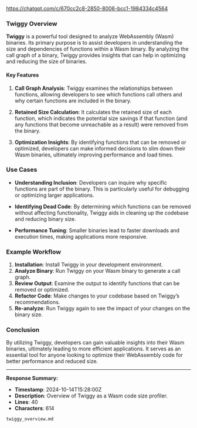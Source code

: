 <https://chatgpt.com/c/670cc2c8-2850-8006-bcc1-1984334c4564>

### Twiggy Overview

**Twiggy** is a powerful tool designed to analyze WebAssembly (Wasm) binaries. Its primary purpose is to assist developers in understanding the size and dependencies of functions within a Wasm binary. By analyzing the call graph of a binary, Twiggy provides insights that can help in optimizing and reducing the size of binaries.

#### Key Features

1. **Call Graph Analysis**: Twiggy examines the relationships between functions, allowing developers to see which functions call others and why certain functions are included in the binary.

2. **Retained Size Calculation**: It calculates the retained size of each function, which indicates the potential size savings if that function (and any functions that become unreachable as a result) were removed from the binary.

3. **Optimization Insights**: By identifying functions that can be removed or optimized, developers can make informed decisions to slim down their Wasm binaries, ultimately improving performance and load times.

### Use Cases

- **Understanding Inclusion**: Developers can inquire why specific functions are part of the binary. This is particularly useful for debugging or optimizing larger applications.

- **Identifying Dead Code**: By determining which functions can be removed without affecting functionality, Twiggy aids in cleaning up the codebase and reducing binary size.

- **Performance Tuning**: Smaller binaries lead to faster downloads and execution times, making applications more responsive.

### Example Workflow

1. **Installation**: Install Twiggy in your development environment.
2. **Analyze Binary**: Run Twiggy on your Wasm binary to generate a call graph.
3. **Review Output**: Examine the output to identify functions that can be removed or optimized.
4. **Refactor Code**: Make changes to your codebase based on Twiggy’s recommendations.
5. **Re-analyze**: Run Twiggy again to see the impact of your changes on the binary size.

### Conclusion

By utilizing Twiggy, developers can gain valuable insights into their Wasm binaries, ultimately leading to more efficient applications. It serves as an essential tool for anyone looking to optimize their WebAssembly code for better performance and reduced size.

---

**Response Summary:**

- **Timestamp**: 2024-10-14T15:28:00Z
- **Description**: Overview of Twiggy as a Wasm code size profiler.
- **Lines**: 40
- **Characters**: 614

```md
twiggy_overview.md
```
